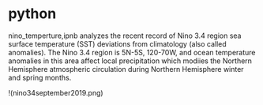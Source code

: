 # python
nino_temperture,ipnb analyzes the recent record of Nino 3.4 region sea
surface temperature (SST) deviations from climatology (also called
anomalies).  The Nino 3.4 region is 5N-5S, 120-70W, and ocean
temperature anomalies in this area affect local precipitation which
modiies the Northern Hemisphere atmospheric circulation during
Northern Hemisphere winter and spring months.

!(nino34september2019.png)


